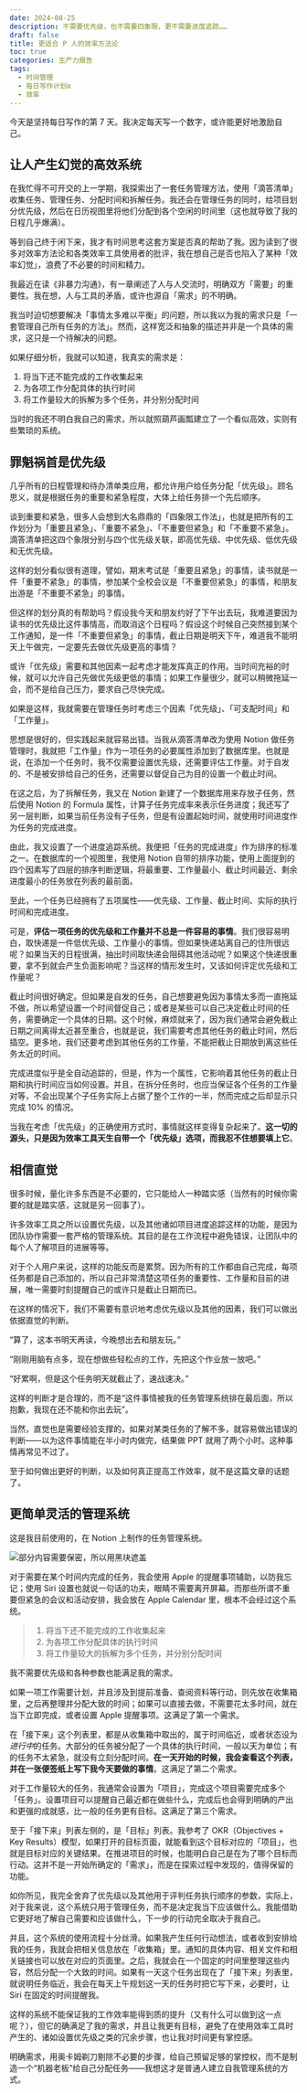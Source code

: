 ```yaml
---
date: 2024-08-25
description: 不需要优先级，也不需要四象限，更不需要进度追踪……
draft: false
title: 更适合 P 人的效率方法论
toc: true
categories: 生产力报告
tags:
  - 时间管理
  - 每日写作计划α
  - 效率
---
```


今天是坚持每日写作的第 7 天。我决定每天写一个数字，或许能更好地激励自己。

## 让人产生幻觉的高效系统

在我忙得不可开交的上一学期，我探索出了一套任务管理方法，使用「滴答清单」收集任务、管理任务、分配时间和拆解任务。我还会在管理任务的同时，给项目划分优先级，然后在日历视图里将他们分配到各个空闲的时间里（这也就导致了我的日程几乎爆满）。

等到自己终于闲下来，我才有时间思考这套方案是否真的帮助了我。因为读到了很多对效率方法论和各类效率工具使用者的批评，我在想自己是否也陷入了某种「效率幻觉」，浪费了不必要的时间和精力。

我最近在读《非暴力沟通》，有一章阐述了人与人交流时，明确双方「需要」的重要性。我在想，人与工具的矛盾，或许也源自「需求」的不明确。

我当时迫切想要解决「事情太多难以平衡」的问题，所以我以为我的需求只是「一套管理自己所有任务的方法」。然而，这样宽泛和抽象的描述并非是一个具体的需求，这只是一个待解决的问题。

如果仔细分析，我就可以知道，我真实的需求是：

 1. 将当下还不能完成的工作收集起来
 2. 为各项工作分配具体的执行时间
 3. 将工作量较大的拆解为多个任务，并分别分配时间

当时的我还不明白我自己的需求，所以就照葫芦画瓢建立了一个看似高效，实则有些繁琐的系统。

## 罪魁祸首是优先级

几乎所有的日程管理和待办清单类应用，都允许用户给任务分配「优先级」。顾名思义，就是根据任务的重要和紧急程度，大体上给任务排一个先后顺序。

谈到重要和紧急，很多人会想到大名鼎鼎的「四象限工作法」，也就是把所有的工作划分为「重要且紧急」、「重要不紧急」、「不重要但紧急」和「不重要不紧急」。滴答清单把这四个象限分别与四个优先级关联，即高优先级、中优先级、低优先级和无优先级。

这样的划分看似很有道理，譬如，期末考试是「重要且紧急」的事情，读书就是一件「重要不紧急」的事情，参加某个全校会议是「不重要但紧急」的事情，和朋友出游是「不重要不紧急」的事情。

但这样的划分真的有帮助吗？假设我今天和朋友约好了下午出去玩，我难道要因为读书的优先级比这件事情高，而取消这个日程吗？假设这个时候自己突然接到某个工作通知，是一件「不重要但紧急」的事情，截止日期是明天下午，难道我不能明天上午做完，一定要先去做优先级更高的事情？

或许「优先级」需要和其他因素一起考虑才能发挥真正的作用。当时间充裕的时候，就可以允许自己先做优先级更低的事情；如果工作量很少，就可以稍微拖延一会，而不是给自己压力，要求自己尽快完成。

如果是这样，我就需要在管理任务时考虑三个因素「优先级」、「可支配时间」和「工作量」。

思想是很好的，但实践起来就容易出错。当我从滴答清单改为使用 Notion 做任务管理时，我就把「工作量」作为一项任务的必要属性添加到了数据库里。也就是说，在添加一个任务时，我不仅需要设置优先级，还需要评估工作量。对于自发的、不是被安排给自己的任务，还需要以督促自己为目的设置一个截止时间。

在这之后，为了拆解任务，我又在 Notion 新建了一个数据库用来存放子任务，然后使用 Notion 的 Formula 属性，计算子任务完成率来表示任务进度；我还写了另一层判断，如果当前任务没有子任务，但是有设置起始时间，就使用时间进度作为任务的完成进度。

由此，我又设置了一个进度追踪系统。我便把「任务的完成进度」作为排序的标准之一。在数据库的一个视图里，我使用 Notion 自带的排序功能，使用上面提到的四个因素写了四层的排序判断逻辑，将最重要、工作量最小、截止时间最近、剩余进度最小的任务放在列表的最前面。

至此，一个任务已经拥有了五项属性——优先级、工作量、截止时间、实际的执行时间和完成进度。

可是，**评估一项任务的优先级和工作量并不总是一件容易的事情**。我们很容易明白，取快递是一件低优先级、工作量小的事情。但如果快递站离自己的住所很远呢？如果当天的日程很满，抽出时间取快递会阻碍其他活动呢？如果这个快递很重要，拿不到就会产生负面影响呢？当这样的情形发生时，又该如何评定优先级和工作量呢？

截止时间很好确定。但如果是自发的任务，自己想要避免因为事情太多而一直拖延不做，所以希望设置一个时间督促自己；或者是某些可以自己决定截止时间的任务，需要确定一个具体的日期。这个时候，麻烦就来了，因为我们通常会避免截止日期之间离得太近甚至重合，也就是说，我们需要考虑其他任务的截止时间，然后插空。更多地，我们还要考虑到其他任务的工作量，不能把截止日期放到离这些任务太近的时间。

完成进度似乎是全自动追踪的，但是，作为一个属性，它影响着其他任务的截止日期和执行时间应当如何设置。并且，在拆分任务时，也应当保证各个任务的工作量对等，不会出现某个子任务实际上占据了整个工作的一半，然而完成之后却显示只完成 10% 的情况。

当我在考虑「优先级」的正确使用方式时，事情就这样变得复杂起来了。**这一切的源头，只是因为效率工具天生自带一个「优先级」选项，而我忍不住想要填上它**。

## 相信直觉

很多时候，量化许多东西是不必要的，它只能给人一种踏实感（当然有的时候你需要的就是踏实感，这就是另一回事了）。

许多效率工具之所以设置优先级，以及其他诸如项目进度追踪这样的功能，是因为团队协作需要一套严格的管理系统。其目的是在工作流程中避免错误，让团队中的每个人了解项目的进展等等。

对于个人用户来说，这样的功能反而是累赘。因为所有的工作都由自己完成，每项任务都是自己添加的，所以自己非常清楚这项任务的重要性、工作量和目前的进展，唯一需要时刻提醒自己的或许只是截止日期而已。

在这样的情况下，我们不需要有意识地考虑优先级以及其他的因素，我们可以做出依据直觉的判断。

“算了，这本书明天再读，今晚想出去和朋友玩。”

“刚刚用脑有点多，现在想做些轻松点的工作，先把这个作业放一放吧。”

“好累啊，但是这个任务明天就截止了，速战速决。”

这样的判断才是合理的，而不是“这件事情被我的任务管理系统排在最后面，所以抱歉，我现在还不能和你出去玩”。

当然，直觉也是需要经验支撑的，如果对某类任务的了解不多，就容易做出错误的判断——以为这件事情能在半小时内做完，结果做 PPT 就用了两个小时。这种事情再常见不过了。

至于如何做出更好的判断，以及如何真正提高工作效率，就不是这篇文章的话题了。

## 更简单灵活的管理系统

这是我目前使用的，在 Notion 上制作的任务管理系统。

![部分内容需要保密，所以用黑块遮盖](https://image.guhub.cn//blog/2024/notion-workspace-20240825.jpg)

对于需要在某个时间内完成的任务，我会使用 Apple 的提醒事项辅助，以防我忘记；使用 Siri 设置也就说一句话的功夫，眼睛不需要离开屏幕。而那些所谓不重要但紧急的会议和活动安排，我会放在 Apple Calendar 里，根本不会经过这个系统。

> 1. 将当下还不能完成的工作收集起来
> 2. 为各项工作分配具体的执行时间
> 3. 将工作量较大的拆解为多个任务，并分别分配时间

我不需要优先级和各种参数也能满足我的需求。

如果一项工作需要计划，并且涉及到提前准备、查阅资料等行动，则先放在收集箱里，之后再整理并分配大致的时间；如果可以直接去做，不需要花太多时间，就在当下立即完成，或者设置 Apple 提醒事项。这满足了第一个需求。

在「接下来」这个列表里，都是从收集箱中取出的，属于时间临近，或者状态设为*进行中*的任务。大部分的任务被分配了一个具体的执行时间，一般以天为单位；有的任务不太紧急，就没有立刻分配时间。**在一天开始的时候，我会查看这个列表，并在一张便签纸上写下我今天要做的事情**。这满足了第二个需求。

对于工作量较大的任务，我通常会设置为「项目」，完成这个项目需要完成多个「任务」。设置项目可以提醒自己最近都在做些什么，完成后也会得到明确的产出和更强的成就感，比一般的任务更有目标。这满足了第三个需求。

至于「接下来」列表左侧的，是「目标」列表。我参考了 OKR（Objectives + Key Results）模型，如果打开的目标页面，就能看到这个目标对应的「项目」，也就是目标对应的关键结果。在推进项目的时候，也能明白自己是在为了哪个目标而行动。这并不是一开始所确定的「需求」，而是在探索过程中发现的，值得保留的功能。

如你所见，我完全舍弃了优先级以及其他用于评判任务执行顺序的参数，实际上，对于我来说，这个系统只用于管理任务，而不是决定我当下应该做什么。我能借助它更好地了解自己需要和应该做什么，下一步的行动完全取决于我自己。

并且，这个系统的使用流程十分丝滑。如果我产生任何行动想法，或者收到安排给我的任务，我就会把相关信息放在「收集箱」里。通知的具体内容、相关文件和相关链接也可以放在对应的页面里。之后，我就会在一个固定的时间里整理这些内容，然后分配一个大致的时间。如果有一天这个任务出现在了「接下来」列表里，就说明任务临近，我会在每天上午规划这一天的任务时把它写下来，必要时，让 Siri 在固定的时间提醒我。

这样的系统不能保证我的工作效率能得到质的提升（又有什么可以做到这一点呢？），但它的确满足了我的需求，并且让我更有目标，避免了在使用效率工具时产生的、诸如设置优先级之类的冗余步骤，也让我对时间更有掌控感。

明确需求，用奥卡姆剃刀剔除不必要的步骤，给自己预留足够的掌控权，而不是制造一个“机器老板”给自己分配任务——我想这才是普通人建立自我管理系统的方式。
